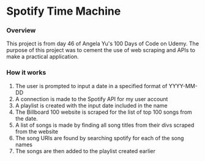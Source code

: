<h1>Spotify Time Machine</h1>
<h3>Overview</h3>
<p>This project is from day 46 of Angela Yu's 100 Days of Code on Udemy. The purpose of this project was to cement the use of web scraping and APIs to make a practical application. 
  
<h3>How it works</h3>
<ol>
  <li>The user is prompted to input a date in a specified format of YYYY-MM-DD</li>
  <li>A connection is made to the Spotify API for my user account</li>
  <li>A playlist is created with the input date included in the name</li>
  <li>The Billboard 100 website is scraped for the list of top 100 songs from the date.</li>
  <li>A list of songs is made by finding all song titles from their divs scraped from the website</li>
  <li>The song URIs are found by searching spotify for each of the song names</li>
  <li>The songs are then added to the playlist created earlier</li>
</ol>
